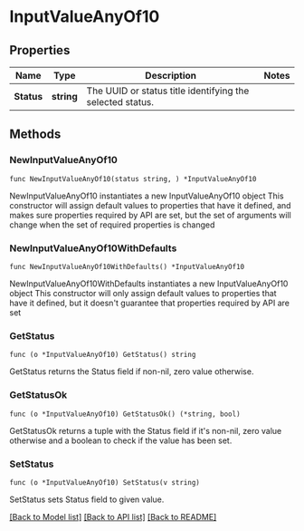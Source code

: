 # InputValueAnyOf10

## Properties

Name | Type | Description | Notes
------------ | ------------- | ------------- | -------------
**Status** | **string** | The UUID or status title identifying the selected status. | 

## Methods

### NewInputValueAnyOf10

`func NewInputValueAnyOf10(status string, ) *InputValueAnyOf10`

NewInputValueAnyOf10 instantiates a new InputValueAnyOf10 object
This constructor will assign default values to properties that have it defined,
and makes sure properties required by API are set, but the set of arguments
will change when the set of required properties is changed

### NewInputValueAnyOf10WithDefaults

`func NewInputValueAnyOf10WithDefaults() *InputValueAnyOf10`

NewInputValueAnyOf10WithDefaults instantiates a new InputValueAnyOf10 object
This constructor will only assign default values to properties that have it defined,
but it doesn't guarantee that properties required by API are set

### GetStatus

`func (o *InputValueAnyOf10) GetStatus() string`

GetStatus returns the Status field if non-nil, zero value otherwise.

### GetStatusOk

`func (o *InputValueAnyOf10) GetStatusOk() (*string, bool)`

GetStatusOk returns a tuple with the Status field if it's non-nil, zero value otherwise
and a boolean to check if the value has been set.

### SetStatus

`func (o *InputValueAnyOf10) SetStatus(v string)`

SetStatus sets Status field to given value.



[[Back to Model list]](../README.md#documentation-for-models) [[Back to API list]](../README.md#documentation-for-api-endpoints) [[Back to README]](../README.md)



